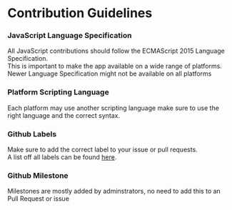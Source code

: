 # Contribution Guidelines

### JavaScript Language Specification
All JavaScript contributions should follow the ECMAScript 2015 Language Specification.  
This is important to make the app available on a wide range of platforms.  
Newer Language Specification might not be available on all platforms  

### Platform Scripting Language
Each platform may use another scripting language make sure to use the right language and the correct syntax.  

### Github Labels
Make sure to add the correct label to your issue or pull requests.  
A list off all labels can be found [here](https://github.com/PulseMedia/Pulse/labels).  

### Github Milestone
Milestones are mostly added by adminstrators, no need to add this to an Pull Request or issue
